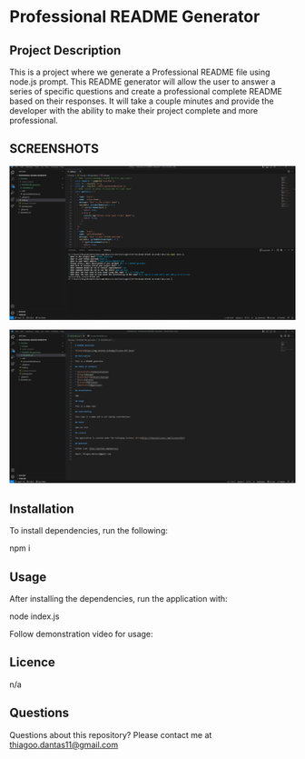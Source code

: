 # Professional README Generator

## Project Description

This is a project where we generate a Professional README file using node.js prompt. This README generator will allow the user to answer a series of specific questions and create a professional complete README based on their responses. It will take a couple minutes and provide the developer with the ability to make their project complete and more professional.

## SCREENSHOTS

![Wesite page](https://github.com/Dantas11/Professional-README-Generator/blob/main/Develop/images/readme-generator.png)

![Wesite page](https://github.com/Dantas11/Professional-README-Generator/blob/main/Develop/images/readme-generator-2.png)

## Installation

To install dependencies, run the following:

npm i

## Usage

After installing the dependencies, run the application with:

node index.js

Follow demonstration video for usage:

## Licence

n/a

## Questions

Questions about this repository? Please contact me at thiagoo.dantas11@gmail.com






